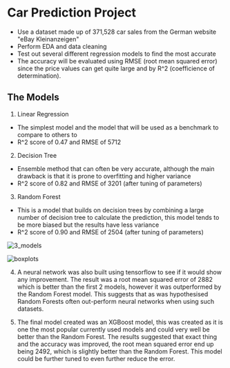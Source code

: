 # Car Prediction Project
* Use a dataset made up of 371,528 car sales from the German website "eBay Kleinanzeigen"
* Perform EDA and data cleaning
* Test out several different regression models to find the most accurate
* The accuracy will be evaluated using RMSE (root mean squared error) since the price values can get quite large and by R^2 (coefficience of determination).

## The Models
1. Linear Regression
* The simplest model and the model that will be used as a benchmark to compare to others to
* R^2 score of 0.47 and RMSE of 5712
2. Decision Tree
* Ensemble method that can often be very accurate, although the main drawback is that it is prone to overfitting and higher variance
* R^2 score of 0.82 and RMSE of 3201 (after tuning of parameters)
3. Random Forest
* This is a model that builds on decision trees by combining a large number of decision tree to calculate the prediction, this model tends to be more biased but the results have less variance
* R^2 score of 0.90 and RMSE of 2504 (after tuning of parameters)


![3_models](https://user-images.githubusercontent.com/67882633/109438921-38aa0080-7a80-11eb-8452-c5defbcea1ae.PNG)

![boxplots](https://user-images.githubusercontent.com/67882633/109438932-4a8ba380-7a80-11eb-8688-728b6b4115fa.PNG)

4. A neural network was also built using tensorflow to see if it would show any improvement. The result was a root mean squared error of 2882 which is better than the first 2 models, however it was outperformed by the Random Forest model. This suggests that as was hypothesised Random Forests often out-perform neural networks when using such datasets.

5. The final model created was an XGBoost model, this was created as it is one the most popular currently used models and could very well be better than the Random Forest. The results suggested that exact thing and the accuracy was improved, the root mean squared error end up being 2492, which is slightly better than the Random Forest. This model could be further tuned to even further reduce the error.
